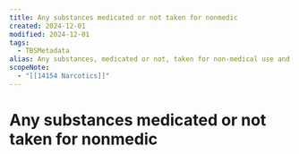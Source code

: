 ```yaml
---
title: Any substances medicated or not taken for nonmedic
created: 2024-12-01
modified: 2024-12-01
tags:
  - TBSMetadata
alias: Any substances, medicated or not, taken for non-medical use and which may lead to physical or psychological dependence. For substances intended for the prevention or treatment of diseases, use "Drugs".
scopeNote:
  - "[[14154 Narcotics]]"
---
```

# Any substances medicated or not taken for nonmedic
